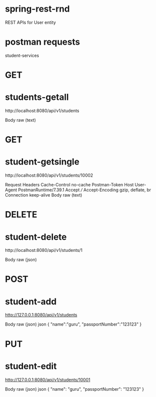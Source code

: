 # spring-rest-rnd
REST APIs for User entity

# postman requests
student-services
﻿

# GET
# students-getall
http://localhost:8080/api/v1/students
﻿

Body
raw (text)

# GET
# student-getsingle
http://localhost:8080/api/v1/students/10002﻿

Request Headers
Cache-Control
no-cache
Postman-Token
<calculated when request is sent>
Host
<calculated when request is sent>
User-Agent
PostmanRuntime/7.39.1
Accept
*/*
Accept-Encoding
gzip, deflate, br
Connection
keep-alive
Body
raw (text)

# DELETE
# student-delete
http://localhost:8080/api/v1/students/1
﻿

Body
raw (json)

# POST
# student-add
http://127.0.0.1:8080/api/v1/students
﻿

Body
raw (json)
json
{
    "name":"guru",
    "passportNumber":"123123"
}

# PUT
# student-edit
http://127.0.0.1:8080/api/v1/students/10001
﻿

Body
raw (json)
json
{
    "name": "guru",
    "passportNumber": "123123"
}
